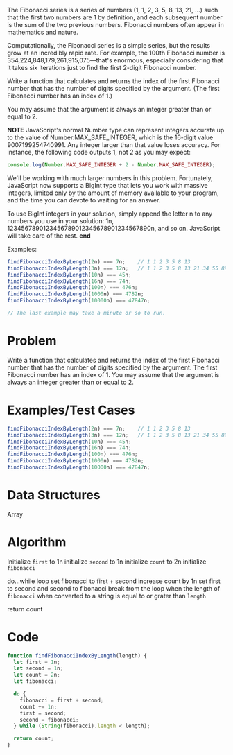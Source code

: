 The Fibonacci series is a series of numbers (1, 1, 2, 3, 5, 8, 13, 21, ...) such that the first two numbers are 1 by definition, and each subsequent number is the sum of the two previous numbers. Fibonacci numbers often appear in mathematics and nature.

Computationally, the Fibonacci series is a simple series, but the results grow at an incredibly rapid rate. For example, the 100th Fibonacci number is 354,224,848,179,261,915,075—that's enormous, especially considering that it takes six iterations just to find the first 2-digit Fibonacci number.

Write a function that calculates and returns the index of the first Fibonacci number that has the number of digits specified by the argument. (The first Fibonacci number has an index of 1.)

You may assume that the argument is always an integer greater than or equal to 2.

**NOTE**
JavaScript's normal Number type can represent integers accurate up to the value of Number.MAX_SAFE_INTEGER, which is the 16-digit value 9007199254740991. Any integer larger than that value loses accuracy. For instance, the following code outputs 1, not 2 as you may expect:

```js
console.log(Number.MAX_SAFE_INTEGER + 2 - Number.MAX_SAFE_INTEGER);
```

We'll be working with much larger numbers in this problem. Fortunately, JavaScript now supports a BigInt type that lets you work with massive integers, limited only by the amount of memory available to your program, and the time you can devote to waiting for an answer.

To use BigInt integers in your solution, simply append the letter n to any numbers you use in your solution: 1n, 1234567890123456789012345678901234567890n, and so on. JavaScript will take care of the rest.
**end**

Examples:
```js
findFibonacciIndexByLength(2n) === 7n;    // 1 1 2 3 5 8 13
findFibonacciIndexByLength(3n) === 12n;   // 1 1 2 3 5 8 13 21 34 55 89 144
findFibonacciIndexByLength(10n) === 45n;
findFibonacciIndexByLength(16n) === 74n;
findFibonacciIndexByLength(100n) === 476n;
findFibonacciIndexByLength(1000n) === 4782n;
findFibonacciIndexByLength(10000n) === 47847n;

// The last example may take a minute or so to run.
```

# Problem
Write a function that calculates and returns the index of the first Fibonacci number that has the number of digits specified by the argument. 
The first Fibonacci number has an index of 1.
You may assume that the argument is always an integer greater than or equal to 2.



# Examples/Test Cases
```js
findFibonacciIndexByLength(2n) === 7n;    // 1 1 2 3 5 8 13
findFibonacciIndexByLength(3n) === 12n;   // 1 1 2 3 5 8 13 21 34 55 89 144
findFibonacciIndexByLength(10n) === 45n;
findFibonacciIndexByLength(16n) === 74n;
findFibonacciIndexByLength(100n) === 476n;
findFibonacciIndexByLength(1000n) === 4782n;
findFibonacciIndexByLength(10000n) === 47847n;
```

# Data Structures
Array

# Algorithm
Initialize `first` to 1n
initialize `second` to 1n
initialize `count` to 2n
initialize `fibonacci`

do...while loop
set fibonacci to first + second
increase count by 1n
set first to second and second to fibonacci
break from the loop when the length of `fibonacci` when converted to a string is equal to or grater than `length`

return count

# Code
```js
function findFibonacciIndexByLength(length) {
  let first = 1n;
  let second = 1n;
  let count = 2n;
  let fibonacci;

  do {
    fibonacci = first + second;
    count += 1n;
    first = second;
    second = fibonacci;
  } while (String(fibonacci).length < length);

  return count;
}
```